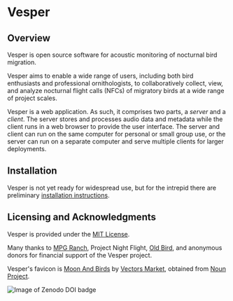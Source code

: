 Vesper
======

## Overview

Vesper is open source software for acoustic monitoring of nocturnal bird
migration.

Vesper aims to enable a wide range of users, including both bird enthusiasts
and professional ornithologists, to collaboratively collect, view, and
analyze nocturnal flight calls (NFCs) of migratory birds at a wide range of
project scales.

Vesper is a web application. As such, it comprises two parts, a
*server* and a *client*. The server stores and processes audio data
and metadata while the client runs in a web browser to provide the
user interface. The server and client can run on the same computer
for personal or small group use, or the server can run on a separate
computer and serve multiple clients for larger deployments.

## Installation
Vesper is not yet ready for widespread use, but for the intrepid
there are preliminary
[installation instructions](https://vesper.readthedocs.io/en/latest/installation.html).

## Licensing and Acknowledgments

Vesper is provided under the
[MIT License](https://github.com/HaroldMills/Vesper/blob/master/LICENSE).

Many thanks to [MPG Ranch](http://mpgranch.com), Project Night Flight, [Old Bird](http://oldbird.org), and anonymous donors for financial support of the Vesper project.

Vesper's favicon is [Moon And Birds](https://thenounproject.com/icon/moon-and-birds-281583/) by [Vectors Market](https://thenounproject.com/vectorsmarket/), obtained from [Noun Project](https://thenounproject.com/).

![Image of Zenodo DOI badge](https://zenodo.org/badge/DOI/10.5281/zenodo.1020572.svg)

